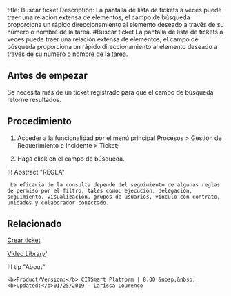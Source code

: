 title: Buscar ticket
Description: La pantalla de lista de tickets a veces puede traer una relación extensa de elementos, el campo de búsqueda proporciona un rápido direccionamiento al elemento deseado a través de su número o nombre de la tarea.
#Buscar ticket
La pantalla de lista de tickets a veces puede traer una relación extensa de elementos, el campo de búsqueda proporciona un rápido direccionamiento al elemento deseado a través de su número o nombre de la tarea.

Antes de empezar
----------------

Se necesita más de un ticket registrado para que el campo de búsqueda retorne
resultados.

Procedimiento
-------------

1.  Acceder a la funcionalidad por el menú principal Procesos \> Gestión de
    Requerimiento e Incidente \> Ticket;

2.  Haga click en el campo de búsqueda.


!!! Abstract "REGLA"
     
     La eficacia de la consulta depende del seguimiento de algunas reglas de permiso por el filtro, tales como: ejecución, delegación,        seguimiento, visualización, grupos de usuarios, vínculo con contrato, unidades y colaborador conectado.



Relacionado
-----------

[Crear ticket](/es-es/citsmart-platform-8/processes/tickets/use/create-ticket.html)

<i class='fa fa-youtube-play  fa-2x' style='color:#97ce17;vertical-align: middle;'> </i> [Video Library](https://www.youtube.com/playlist?list=PLB5qK2uzf2ROfIFL9F-3s-gomHNzudBEy)'

!!! tip "About"

    <b>Product/Version:</b> CITSmart Platform | 8.00 &nbsp;&nbsp;
    <b>Updated:</b>01/25/2019 – Larissa Lourenço
